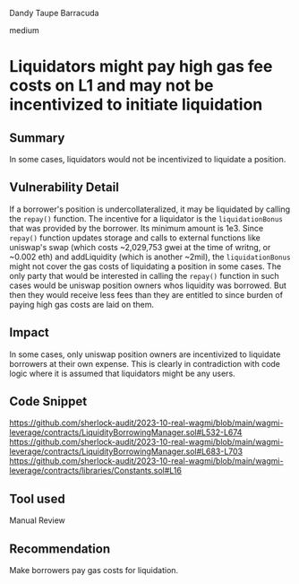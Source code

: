 Dandy Taupe Barracuda

medium

# Liquidators might pay high gas fee costs on L1 and may not be incentivized to initiate liquidation
## Summary
In some cases, liquidators would not be incentivized to liquidate a position.
## Vulnerability Detail
If a borrower's position is undercollateralized, it may be liquidated by calling the `repay()` function. The incentive for a liquidator is the `liquidationBonus` that was provided by the borrower. Its minimum amount is 1e3. Since `repay()` function updates storage and calls to external functions like uniswap's swap (which costs ~2,029,753 gwei at the time of writng, or ~0.002 eth) and addLiquidity (which is another ~2mil), the `liquidationBonus` might not cover the gas costs of liquidating a position in some cases. The only party that would be interested in calling the `repay()` function in such cases would be uniswap position owners whos liquidity was borrowed. But then they would receive less fees than they are entitled to since burden of paying high gas costs are laid on them.
## Impact
In some cases, only uniswap position owners are incentivized to liquidate borrowers at their own expense. This is clearly in contradiction with code logic where it is assumed that liquidators might be any users.
## Code Snippet
https://github.com/sherlock-audit/2023-10-real-wagmi/blob/main/wagmi-leverage/contracts/LiquidityBorrowingManager.sol#L532-L674
https://github.com/sherlock-audit/2023-10-real-wagmi/blob/main/wagmi-leverage/contracts/LiquidityBorrowingManager.sol#L683-L703
https://github.com/sherlock-audit/2023-10-real-wagmi/blob/main/wagmi-leverage/contracts/libraries/Constants.sol#L16
## Tool used

Manual Review

## Recommendation
Make borrowers pay gas costs for liquidation.